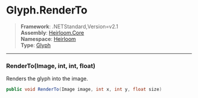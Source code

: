 # Glyph.RenderTo

> **Framework**: .NETStandard,Version=v2.1  
> **Assembly**: [Heirloom.Core][0]  
> **Namespace**: [Heirloom][0]  
> **Type**: [Glyph][1]  

--------------------------------------------------------------------------------

### RenderTo(Image, int, int, float)

Renders the glyph into the image.

```cs
public void RenderTo(Image image, int x, int y, float size)
```

[0]: ../Heirloom.Core.md
[1]: Heirloom.Glyph.md
